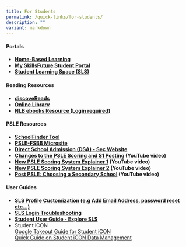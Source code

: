 ```yaml
---
title: For Students
permalink: /quick-links/for-students/
description: ""
variant: markdown
---
```

#### Portals

* [**Home-Based Learning**](https://sites.google.com/moe.edu.sg/gesps-hbl/home?authuser=1)
* [**My SkillsFuture Student Portal**](https://www.myskillsfuture.gov.sg/content/student/en/primary.html)
* [**Student Learning Space (SLS)**](https://vle.learning.moe.edu.sg/login)


#### Reading Resources

*   [**discoveReads**](http://www.nlb.gov.sg/discovereads/)
*   [**Online Library**](https://schoolibrary.moe.edu.sg/ganengsengpri/cgi-bin/spydus.exe/MSGTRN/WPAC/HOME)
*   [**NLB ebooks Resource (Login required)**](http://eresources.nlb.gov.sg/main/Browse?browseBy=children)

#### PSLE Resources

*   [**SchoolFinder Tool**](https://moe.gov.sg/schoolfinder)
*   [**PSLE-FSBB Microsite**](https://go.gov.sg/pslefsbb)
*   [**Direct School Admission (DSA) - Sec Website**](https://www.moe.gov.sg/dsa-sec)
*   **[Changes to the PSLE Scoring and S1 Posting](https://www.youtube.com/watch?v=XNhLvEk_B90&amp;t=12s)&nbsp;(YouTube video)**
*   **[New PSLE Scoring System Explainer 1](https://go.gov.sg/psle-explainer-1)&nbsp;(YouTube video)**
*   **[New PSLE Scoring System Explainer 2](https://go.gov.sg/psle-explainer-2)&nbsp;(YouTube video)**
*   **[Post PSLE: Choosing a Secondary School](https://go.gov.sg/postpsle-choosing-a-secondary-school)&nbsp;(YouTube video)**

#### User Guides
* [**SLS Profile Customization (e.g Add Email Address, password reset etc...)**](https://www.learning.moe.edu.sg/student-user-guide/customise/set-password-reset-email-address/)
* [**SLS Login Troubleshooting**](https://www.learning.moe.edu.sg/login-troubleshooting/authentication/index/)
* [**Student User Guide - Explore SLS**](https://www.learning.moe.edu.sg/student-user-guide/index/)
* Student iCON<br>
[Google Takeout Guide for Student iCON ](/files/For_Graduating_Students__Google_Takeout_Guide_for_Student_iCON__2024_.pdf)<br>
[Quick Guide on Student iCON Data Management](/files/For_Student_All_Levels__Quick_Guide_on_Student_iCON_Data_Management.pdf)